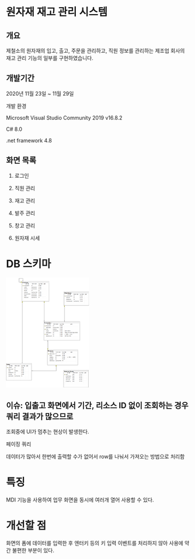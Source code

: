 # 원자재 재고 관리 시스템

## 개요

제철소의 원자재의 입고, 출고, 주문을 관리하고, 직원 정보를 관리하는 제조업 회사의 재고 관리 기능의 일부를 구현하였습니다.

## 개발기간
2020년 11월 23일 ~ 11월 29일

개발 환경

Microsoft Visual Studio Community 2019 v16.8.2

C# 8.0

.net framework 4.8

## 화면 목록
1. 로그인

2. 직원 관리

3. 재고 관리

4. 발주 관리

5. 창고 관리

6. 원자재 시세



# DB 스키마

<img src="./Document/DB 스키마.png" width="45%">

## 이슈: 입출고 화면에서 기간, 리소스 ID 없이 조회하는 경우 쿼리 결과가 많으므로
조회중에 UI가 멈추는 현상이 발생한다.

페이징 쿼리

데이터가 많아서 한번에 출력할 수가 없어서 row를 나눠서 가져오는 방법으로 처리함

# 특징
MDI 기능을 사용하여 업무 화면을 동시에 여러개 열어 사용할 수 있다.

# 개선할 점
화면의 폼에 데이터를 입력한 후 엔터키 등의 키 입력 이벤트를 처리하지 않아 사용에 약간 불편한 부분이 있다.